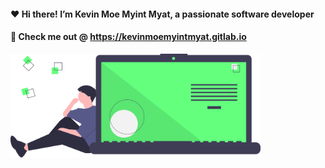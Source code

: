 ####  ❤️ Hi there! I’m Kevin Moe Myint Myat, a passionate software developer
#### 🍺 Check me out @ https://kevinmoemyintmyat.gitlab.io

<img width="400px" src="https://raw.githubusercontent.com/m3yevn/m3yevn/08d70bd256d8c2690456a66a08361c71fbca1ef3/code_thinking.svg" />
